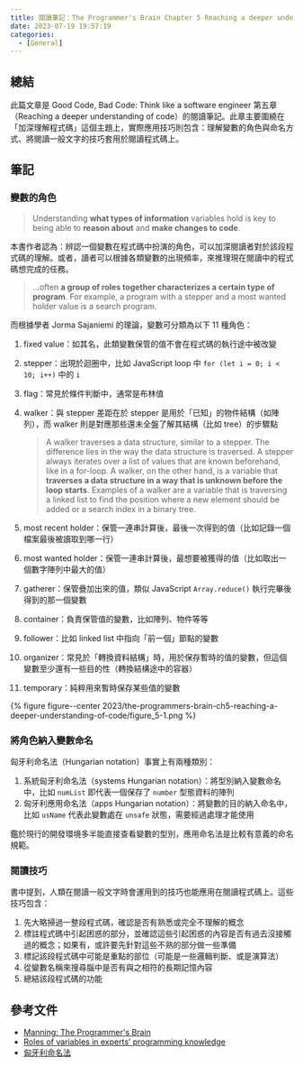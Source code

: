 ```yaml
---
title: 閱讀筆記：The Programmer's Brain Chapter 5 Reaching a deeper understanding of code
date: 2023-07-19 19:57:19
categories:
  - [General]
---
```


## 總結

此篇文章是 Good Code, Bad Code: Think like a software engineer 第五章（Reaching a deeper understanding of code）的閱讀筆記。此章主要圍繞在「加深理解程式碼」這個主題上，實際應用技巧則包含：理解變數的角色與命名方式、將閱讀一般文字的技巧套用於閱讀程式碼上。

## 筆記

### 變數的角色

> Understanding **what types of information** variables hold is key to being able to **reason about** and **make changes to code**.

本書作者認為：辨認一個變數在程式碼中扮演的角色，可以加深閱讀者對於該段程式碼的理解。或者，讀者可以根據各類變數的出現頻率，來推理現在閱讀中的程式碼想完成的任務。

> ...often **a group of roles together characterizes a certain type of program**. For example, a program with a stepper and a most wanted holder value is a search program.

而根據學者 Jorma Sajaniemi 的理論，變數可分類為以下 11 種角色：

1. fixed value：如其名，此類變數保管的值不會在程式碼的執行途中被改變
2. stepper：出現於迴圈中，比如 JavaScript loop 中 `for (let i = 0; i < 10; i++)` 中的 `i`
3. flag：常見於條件判斷中，通常是布林值
4. walker：與 stepper 差距在於 stepper 是用於「已知」的物件結構（如陣列），而 walker 則是對應那些還未全盤了解其結構（比如 tree）的步驟點

   > A walker traverses a data structure, similar to a stepper. The difference lies in the way the data structure is traversed. A stepper always iterates over a list of values that are known beforehand, like in a for-loop. A walker, on the other hand, is a variable that **traverses a data structure in a way that is unknown before the loop starts**. Examples of a walker are a variable that is traversing a linked list to find the position where a new element should be added or a search index in a binary tree.

5. most recent holder：保管一連串計算後，最後一次得到的值（比如記錄一個檔案最後被讀取到哪一行）
6. most wanted holder：保管一連串計算後，最想要被獲得的值（比如取出一個數字陣列中最大的值）
7. gatherer：保管疊加出來的值，類似 JavaScript `Array.reduce()` 執行完畢後得到的那一個變數
8. container：負責保管值的變數，比如陣列、物件等等
9. follower：比如 linked list 中指向「前一個」節點的變數
10. organizer：常見於「轉換資料結構」時，用於保存暫時的值的變數，但這個變數至少還有一些目的性（轉換結構途中的容器）
11. temporary：純粹用來暫時保存某些值的變數

{% figure figure--center 2023/the-programmers-brain-ch5-reaching-a-deeper-understanding-of-code/figure_5-1.png %}

### 將角色納入變數命名

匈牙利命名法（Hungarian notation）事實上有兩種類別：

1. 系統匈牙利命名法（systems Hungarian notation）：將型別納入變數命名中，比如 `numList` 即代表一個保存了 `number` 型態資料的陣列
2. 匈牙利應用命名法（apps Hungarian notation）：將變數的目的納入命名中，比如 `usName` 代表此變數處在 `unsafe` 狀態，需要經過處理才能使用

鑑於現行的開發環境多半能直接查看變數的型別，應用命名法是比較有意義的命名規範。

### 閱讀技巧

書中提到，人類在閱讀一般文字時會運用到的技巧也能應用在閱讀程式碼上。這些技巧包含：

1. 先大略掃過一整段程式碼，確認是否有熟悉或完全不理解的概念
2. 標註程式碼中引起困惑的部分，並確認這些引起困惑的內容是否有過去沒接觸過的概念；如果有，或許要先針對這些不熟的部分做一些準備
3. 標記該段程式碼中可能是重點的部位（可能是一些邏輯判斷、或是演算法）
4. 從變數名稱來搜尋腦中是否有與之相符的長期記憶內容
5. 總結該段程式碼的功能

## 參考文件

- [Manning: The Programmer's Brain](https://www.manning.com/books/the-programmers-brain)
- [Roles of variables in experts’ programming knowledge](https://www.researchgate.net/publication/277285502_Roles_of_variables_in_experts'_programming_knowledge)
- [匈牙利命名法](https://zh.wikipedia.org/zh-tw/%E5%8C%88%E7%89%99%E5%88%A9%E5%91%BD%E5%90%8D%E6%B3%95)
